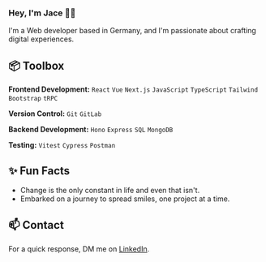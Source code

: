 ### Hey, I'm Jace  👋🏽

I'm a Web developer based in Germany, and I'm passionate about crafting digital experiences. 
 
## 📦 Toolbox

**Frontend Development:** `React` `Vue` `Next.js` `JavaScript` `TypeScript` `Tailwind` `Bootstrap` `tRPC`
 
**Version Control:** `Git` `GitLab`

**Backend Development:** `Hono` `Express` `SQL` `MongoDB`

**Testing:** `Vitest` `Cypress` `Postman`

 
## ✨ Fun Facts 

- Change is the only constant in life and even that isn't.
- Embarked on a journey to spread smiles, one project at a time.

## 📫 Contact

 For a quick response, DM me on [LinkedIn](https://www.linkedin.com/in/chukwuka-ezerioha/). 
